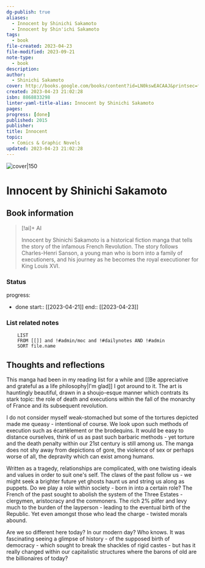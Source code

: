 ```yaml
---
dg-publish: true
aliases:
  - Innocent by Shinichi Sakamoto
  - Innocent by Shin'ichi Sakamoto
tags:
  - book
file-created: 2023-04-23
file-modified: 2023-09-21
note-type:
  - book
description: 
author:
  - Shinichi Sakamoto
cover: http://books.google.com/books/content?id=LN0kswEACAAJ&printsec=frontcover&img=1&zoom=1&source=gbs_api
created: 2023-04-23 21:02:28
isbn: 8868833298
linter-yaml-title-alias: Innocent by Shinichi Sakamoto
pages: 
progress: [done]
published: 2015
publisher: 
title: Innocent
topic:
  - Comics & Graphic Novels
updated: 2023-04-23 21:02:28
---
```


![cover|150](http://books.google.com/books/content?id=LN0kswEACAAJ&printsec=frontcover&img=1&zoom=1&source=gbs_api)

# Innocent by Shinichi Sakamoto

## Book information

> [!ai]+ AI
>
> Innocent by Shinichi Sakamoto is a historical fiction manga that tells the story of the infamous French Revolution. The story follows Charles-Henri Sanson, a young man who is born into a family of executioners, and his journey as he becomes the royal executioner for King Louis XVI.

### Status

progress:
  - done
start:: [[2023-04-21]]
end:: [[2023-04-23]]

### List related notes

```dataview
	LIST
	FROM [[]] and !#admin/moc and !#dailynotes AND !#admin
	SORT file.name
```

## Thoughts and reflections

This manga had been in my reading list for a while and [[Be appreciative and grateful as a life philosophy|I'm glad]] I got around to it. The art is hauntingly beautiful, drawn in a shoujo-esque manner which contrats its stark topic: the role of death and executions within the fall of the monarchy of France and its subsequent revolution.

I do not consider myself weak-stomached but some of the tortures depicted made me queasy - intentional of course. We look upon such methods of execution such as écartèlement or the brodequins. It would be easy to distance ourselves, think of us as past such barbaric methods - yet torture and the death penalty within our 21st century is still among us. The manga does not shy away from depictions of gore, the violence of sex or perhaps worse of all, the depravity which can exist among humans.

Written as a tragedy, relationships are complicated, with one twisting ideals and values in order to suit one's self. The claws of the past follow us - we might seek a brighter future yet ghosts haunt us and string us along as puppets. Do we play a role within society - born in into a certain role? The French of the past sought to abolish the system of the Three Estates - clergymen, aristocracy and the commoners. The rich 2% pilfer and levy much to the burden of the layperson - leading to the eventual birth of the Republic. Yet even amongst those who lead the charge - twisted morals abound.

Are we so different here today? In our modern day? Who knows. It was fascinating seeing a glimpse of history - of the supposed birth of democracy - which sought to break the shackles of rigid castes - but has it really changed within our capitalistic structures where the barons of old are the billionaires of today?
